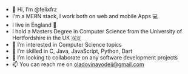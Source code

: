 - 👋 Hi, I’m @felixfrz
- I'm a MERN stack, I work both on web and mobile Apps 💻
- I live in England 🏴󠁧󠁢󠁥󠁮󠁧󠁿
- I hold a Masters Degree in Computer Science from the University of Hertfordshire in the UK 🇬🇧
- 👀 I’m interested in Computer Science topics
- 🌱 I’m skilled in C, Java, JavaScript, Python, Dart
- 💞️ I’m looking to collaborate on any software development projects
- 📫 You can reach me on oladoyinayodeji@gmail.com

<!---
felixfrz/felixfrz is a ✨ special ✨ repository because its `README.md` (this file) appears on your GitHub profile.
You can click the Preview link to take a look at your changes.
--->
